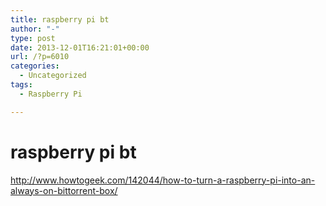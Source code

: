 ```yaml
---
title: raspberry pi bt
author: "-"
type: post
date: 2013-12-01T16:21:01+00:00
url: /?p=6010
categories:
  - Uncategorized
tags:
  - Raspberry Pi

---
```

# raspberry pi bt
<http://www.howtogeek.com/142044/how-to-turn-a-raspberry-pi-into-an-always-on-bittorrent-box/>